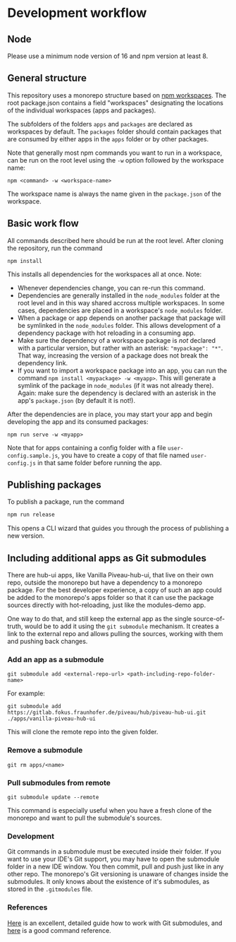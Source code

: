 # Development workflow

## Node

Please use a minimum node version of 16 and npm version at least 8.

## General structure
This repository uses a monorepo structure based on [npm workspaces](https://docs.npmjs.com/cli/v7/using-npm/workspaces).
The root package.json contains a field "workspaces" designating the locations
of the individual workspaces (apps and packages).

The subfolders of the folders `apps` and `packages` are declared as workspaces
by default. The `packages` folder should contain packages that are consumed
by either apps in the `apps` folder or by other packages.

Note that generally most npm commands you want to run in a workspace, can be run
on the root level using the `-w` option followed by the workspace name:

```
npm <command> -w <workspace-name>
```

The workspace name is always the name given in the `package.json` of the workspace.


## Basic work flow

All commands described here should be run at the root level. After 
cloning the repository, run the command

```
npm install
```

This installs all dependencies for the workspaces all at once. Note:

* Whenever dependencies change, you can re-run this command.
* Dependencies are generally installed in the `node_modules` folder at the 
  root level and in this way shared accross multiple workspaces. In some
  cases, dependencies are placed in a workspace's `node_modules` folder.
* When a package or app depends on another package that package will be symlinked
  in the `node_modules` folder. This allows development of a dependency package
  with hot reloading in a consuming app.
* Make sure the dependency of a workspace package is *not* declared with a
  particular version, but rather with an asterisk: `"mypackage": "*"`. That way,
  increasing the version of a package does not break the dependency link.
* If you want to import a workspace package into an app, you can run the command
  `npm install <mypackage> -w <myapp>`. This will generate a symlink of the package
  in `node_modules` (if it was not already there). Again: make sure the dependency is
  declared with an asterisk in the app's `package.json` (by default it is not!).

After the dependencies are in place, you may start your app and begin developing
the app and its consumed packages:

```
npm run serve -w <myapp>
```

Note that for apps containing a config folder with a file `user-config.sample.js`,
you have to create a copy of that file named `user-config.js` in that same folder
before running the app.

## Publishing packages

To publish a package, run the command

```sh
npm run release
```

This opens a CLI wizard that guides you through the process of publishing a new version.

## Including additional apps as Git submodules

There are hub-ui apps, like Vanilla Piveau-hub-ui, that live on their own repo, outside the monorepo
but have a dependency to a monorepo package. For the best developer experience, a copy of such an
app could be added to the monorepo's apps folder so that it can use the package sources directly with hot-reloading,
just like the modules-demo app.

One way to do that, and still keep the external app as the single source-of-truth, would be to add
it using the `git submodule` mechanism. It creates a link to the external repo and allows pulling
the sources, working with them and pushing back changes.

### Add an app as a submodule

```
git submodule add <external-repo-url> <path-including-repo-folder-name>
```

For example:

```
git submodule add https://gitlab.fokus.fraunhofer.de/piveau/hub/piveau-hub-ui.git ./apps/vanilla-piveau-hub-ui
```

This will clone the remote repo into the given folder.

### Remove a submodule

```
git rm apps/<name>
```

### Pull submodules from remote

```
git submodule update --remote
```

This command is especially useful when you have a fresh clone of the monorepo and
want to pull the submodule's sources. 

### Development

Git commands in a submodule must be executed inside their folder. If you want to use your IDE's Git
support, you may have to open the submodule folder in a new IDE window. You then commit, pull and push
just like in any other repo. The monorepo's Git versioning is unaware of changes inside the submodules.
It only knows about the existence of it's submodules, as stored in the `.gitmodules` file.

### References

[Here](https://git-scm.com/book/en/v2/Git-Tools-Submodules) is an excellent, detailed guide how to work
with Git submodules, and [here](https://manpages.ubuntu.com/manpages/xenial/man1/git-submodule.1.html) is
a good command reference.
